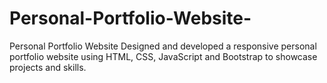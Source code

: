 # Personal-Portfolio-Website-
Personal Portfolio Website Designed and developed a responsive personal portfolio website using HTML, CSS, JavaScript and  Bootstrap to showcase projects and skills.
